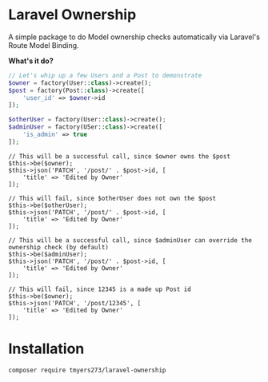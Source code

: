 # Laravel Ownership

A simple package to do Model ownership checks automatically via Laravel's Route Model Binding.

**What's it do?**

```php
// Let's whip up a few Users and a Post to demonstrate
$owner = factory(User::class)->create();
$post = factory(Post::class)->create([
    'user_id' => $owner->id
]);

$otherUser = factory(User::class)->create();
$adminUser = factory(USer::class)->create([
    'is_admin' => true
]);
```

```
// This will be a successful call, since $owner owns the $post
$this->be($owner);
$this->json('PATCH', '/post/' . $post->id, [
    'title' => 'Edited by Owner'
]);
```

```
// This will fail, since $otherUser does not own the $post
$this->be($otherUser);
$this->json('PATCH', '/post/' . $post->id, [
    'title' => 'Edited by Owner'
]);
```

```
// This will be a successful call, since $adminUser can override the ownership check (by default)
$this->be($adminUser);
$this->json('PATCH', '/post/' . $post->id, [
    'title' => 'Edited by Owner'
]);
```

```
// This will fail, since 12345 is a made up Post id
$this->be($owner);
$this->json('PATCH', '/post/12345', [
    'title' => 'Edited by Owner'
]);
```

# Installation

`composer require tmyers273/laravel-ownership`

